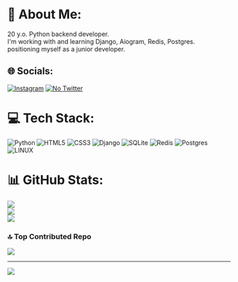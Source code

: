 # 💫 About Me:
20 y.o. Python backend developer.<br>I'm working with and learning Django, Aiogram, Redis, Postgres.<br>positioning myself as a junior developer.


## 🌐 Socials:
[![Instagram](https://img.shields.io/badge/Instagram-%23E4405F.svg?logo=Instagram&logoColor=white)](https://instagram.com/yes_dima_no) [![No Twitter](https://img.shields.io/badge/Twitter-%231DA1F2.svg?logo=Twitter&logoColor=white)](https://twitter.com/deponchintsev) 

# 💻 Tech Stack:
![Python](https://img.shields.io/badge/python-3670A0?style=for-the-badge&logo=python&logoColor=ffdd54) ![HTML5](https://img.shields.io/badge/html5-%23E34F26.svg?style=for-the-badge&logo=html5&logoColor=white) ![CSS3](https://img.shields.io/badge/css3-%231572B6.svg?style=for-the-badge&logo=css3&logoColor=white) ![Django](https://img.shields.io/badge/django-%23092E20.svg?style=for-the-badge&logo=django&logoColor=white) ![SQLite](https://img.shields.io/badge/sqlite-%2307405e.svg?style=for-the-badge&logo=sqlite&logoColor=white) ![Redis](https://img.shields.io/badge/redis-%23DD0031.svg?style=for-the-badge&logo=redis&logoColor=white) ![Postgres](https://img.shields.io/badge/postgres-%23316192.svg?style=for-the-badge&logo=postgresql&logoColor=white) ![LINUX](https://img.shields.io/badge/Linux-FCC624?style=for-the-badge&logo=linux&logoColor=black)
# 📊 GitHub Stats:
![](https://github-readme-stats.vercel.app/api?username=10Morrow&theme=swift&hide_border=false&include_all_commits=false&count_private=false)<br/>
![](https://github-readme-streak-stats.herokuapp.com/?user=10Morrow&theme=swift&hide_border=false)<br/>
![](https://github-readme-stats.vercel.app/api/top-langs/?username=10Morrow&theme=swift&hide_border=false&include_all_commits=false&count_private=false&layout=compact)

### 🔝 Top Contributed Repo
![](https://github-contributor-stats.vercel.app/api?username=10Morrow&limit=5&theme=dark&combine_all_yearly_contributions=true)

---
[![](https://visitcount.itsvg.in/api?id=10Morrow&icon=0&color=0)](https://visitcount.itsvg.in)

<!-- Proudly created with GPRM ( https://gprm.itsvg.in ) -->
